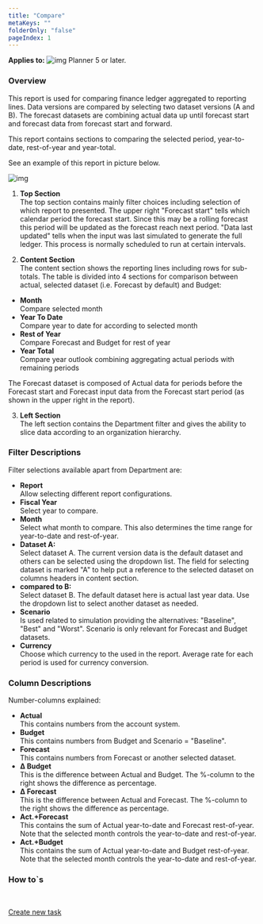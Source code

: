 ```yaml
---
title: "Compare"
metaKeys: ""
folderOnly: "false"
pageIndex: 1
---
```


**Applies to:** ![img](https://profitbasedocs.blob.core.windows.net/icons/yes-icon.png) Planner 5 or later.

### Overview
This report is used for comparing finance ledger aggregated to reporting lines. Data versions are compared by selecting two dataset versions (A and B). The forecast datasets are combining actual data up until forecast start and forecast data from forecast start and forward. 

This report contains sections to comparing the selected period, year-to-date, rest-of-year and year-total.

See an example of this report in picture below.
<br/>

![img](https://profitbasedocs.blob.core.windows.net/enduserhelp/images/finance-reports-compare-v5.JPG)

1. **Top Section** <br/>
The top section contains mainly filter choices including selection of which report to presented. 
The upper right "Forecast start" tells which calendar period the forecast start. Since this may be a rolling forecast this period will be updated as the forecast reach next period. "Data last updated" tells when the input was last simulated to generate the full ledger. This process is normally scheduled to run at certain intervals. 

2. **Content Section** <br/>
The content section shows the reporting lines including rows for sub-totals. The table is divided into 4 sections for comparison between actual, selected dataset (i.e. Forecast by default) and Budget:

+ **Month**<br/>Compare selected month
+ **Year To Date**<br/>Compare year to date for according to selected month
+ **Rest of Year**<br/>Compare Forecast and Budget for rest of year
+ **Year Total**<br/>Compare year outlook combining aggregating actual periods with remaining periods

The Forecast dataset is composed of Actual data for periods before the Forecast start and Forecast input data from the Forecast start period (as shown in the upper right in the report).

3. **Left Section** <br/>
The left section contains the Department filter and gives the ability to slice data according to an organization hierarchy.

### Filter Descriptions
Filter selections available apart from Department are:

- **Report**<br/>Allow selecting different report configurations.
- **Fiscal Year**<br/>Select year to compare.
- **Month**<br/>Select what month to compare. This also determines the time range for year-to-date and rest-of-year.
- **Dataset A:**<br/>Select dataset A. The current version data is the default dataset and others can be selected using the dropdown list. The field for selecting dataset is marked "A" to help put a reference to the selected dataset on columns headers in content section.
- **compared to B:**<br/>Select dataset B. The default dataset here is actual last year data. Use the dropdown list to select another dataset as needed.
- **Scenario**<br/>Is used related to simulation providing the alternatives: "Baseline", "Best" and "Worst". Scenario is only relevant for Forecast and Budget datasets.
- **Currency**<br/>Choose which currency to the used in the report. Average rate for each period is used for currency conversion.

### Column Descriptions

Number-columns explained:

- **Actual**<br/> This contains numbers from the account system.
- **Budget**<br/> This contains numbers from Budget and Scenario = "Baseline".
- **Forecast**<br/> This contains numbers from Forecast or another selected dataset.
- **&Delta; Budget**<br/> This is the difference between Actual and Budget. The &#37;-column to the right shows the difference as percentage.
- **&Delta; Forecast**<br/> This is the difference between Actual and Forecast. The &#37;-column to the right shows the difference as percentage.
- **Act.+Forecast**<br/> This contains the sum of Actual year-to-date and Forecast rest-of-year. Note that the selected month controls the year-to-date and rest-of-year.
- **Act.+Budget**<br/> This contains the sum of Actual year-to-date and Budget rest-of-year. Note that the selected month controls the year-to-date and rest-of-year.

### How to`s

<br/>

[Create new task](../../process-and-tasks/tasks/create-edit-task.md)<br/>